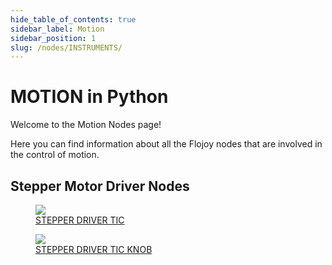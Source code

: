 ```yaml
---
hide_table_of_contents: true
sidebar_label: Motion
sidebar_position: 1
slug: /nodes/INSTRUMENTS/
---
```


# MOTION in Python

Welcome to the Motion Nodes page!

Here you can find information about all the Flojoy nodes that are involved in the control of motion.

## Stepper Motor Driver Nodes

<div className="flex flex-wrap" style={{ marginLeft: "-55px" }}>

<div className="p-4">
<a href="/nodes/INSTRUMENTS/STEPPER_MOTOR/STEPPER_DRIVER_TIC/">
<figure style={{ width: "200px", height: "200px", objectFit: "scale-down", marginRight: "15px" }}>
<img src="https://raw.githubusercontent.com/flojoy-ai/docs/main/docs/nodes/INSTRUMENTS/STEPPER_MOTOR/STEPPER_DRIVER_TIC/examples/EX1/output.jpeg" style={{ width: "200px", height: "200px", objectFit: "scale-down", marginRight: "15px" }} />
<figcaption>STEPPER DRIVER TIC</figcaption>
</figure>
</a></div>

<div className="p-4">
<a href="/nodes/INSTRUMENTS/STEPPER_MOTOR/STEPPER_DRIVER_TIC_KNOB/">
<figure style={{ width: "200px", height: "200px", objectFit: "scale-down", marginRight: "15px" }}>
<img src="https://raw.githubusercontent.com/flojoy-ai/docs/main/docs/nodes/INSTRUMENTS/STEPPER_MOTOR/STEPPER_DRIVER_TIC_KNOB/examples/EX1/output.jpeg" style={{ width: "200px", height: "200px", objectFit: "scale-down", marginRight: "15px" }} />
<figcaption>STEPPER DRIVER TIC KNOB</figcaption>
</figure>
</a></div>

</div>
